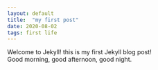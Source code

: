 ```yaml
---
layout: default
title:  "my first post"
date: 2020-08-02
tags: first life
---
```

Welcome to Jekyll! this is my first Jekyll blog post!  
Good morning, good afternoon, good night.  
